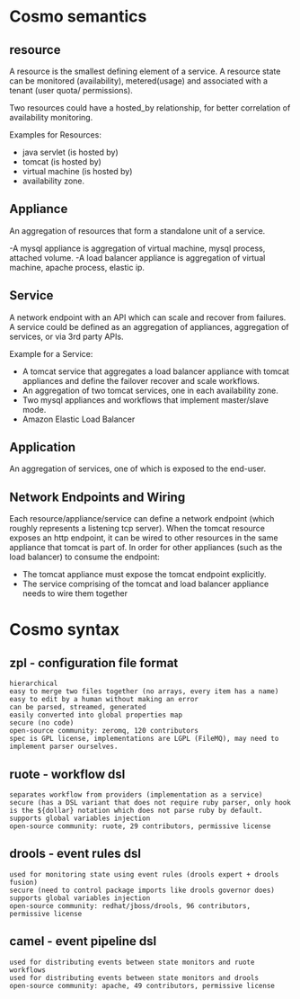 Cosmo semantics
===============

resource
--------
A resource is the smallest defining element of a service. 
A resource state can be monitored (availability), metered(usage) and associated with a tenant (user quota/ permissions).

Two resources could have a hosted_by relationship, for better correlation of availability monitoring.

Examples for Resources:
- java servlet (is hosted by)
- tomcat (is hosted by) 
- virtual machine (is hosted by)
- availability zone.

Appliance
---------
An aggregation of resources that form a standalone unit of a service.

-A mysql appliance is aggregation of virtual machine, mysql process, attached volume.
-A load balancer appliance is aggregation of virtual machine, apache process, elastic ip.

Service
-------
A network endpoint with an API which can scale and recover from failures. 
A service could be defined as an aggregation of appliances, aggregation of services, or via 3rd party APIs.

Example for a Service:
- A tomcat service that aggregates a load balancer appliance with tomcat appliances and define the failover recover and scale workflows.
- An aggregation of two tomcat services, one in each availability zone.
- Two mysql appliances and workflows that implement master/slave mode.
- Amazon Elastic Load Balancer

Application
------------
An aggregation of services, one of which is exposed to the end-user.

Network Endpoints and Wiring
----------------------------
Each resource/appliance/service can define a network endpoint (which roughly represents a listening tcp server). 
When the tomcat resource exposes an http endpoint, it can be wired to other resources in the same appliance that tomcat is part of. 
In order for other appliances (such as the load balancer) to consume the endpoint:
- The tomcat appliance must expose the tomcat endpoint explicitly. 
- The service comprising of the tomcat and load balancer appliance needs to wire them together


Cosmo syntax
============
zpl - configuration file format
-------------------------------
    hierarchical
    easy to merge two files together (no arrays, every item has a name)
    easy to edit by a human without making an error
    can be parsed, streamed, generated
    easily converted into global properties map
    secure (no code)
    open-source community: zeromq, 120 contributors
    spec is GPL license, implementations are LGPL (FileMQ), may need to implement parser ourselves.

ruote - workflow dsl
--------------------
    separates workflow from providers (implementation as a service)
    secure (has a DSL variant that does not require ruby parser, only hook is the ${dollar} notation which does not parse ruby by default.
    supports global variables injection
    open-source community: ruote, 29 contributors, permissive license

drools - event rules dsl 
------------------------
    used for monitoring state using event rules (drools expert + drools fusion)
    secure (need to control package imports like drools governor does)
    supports global variables injection     
    open-source community: redhat/jboss/drools, 96 contributors, permissive license

camel - event pipeline dsl
--------------------------
    used for distributing events between state monitors and ruote workflows
    used for distributing events between state monitors and drools
    open-source community: apache, 49 contributors, permissive license
